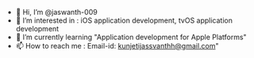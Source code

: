- 👋 Hi, I’m @jaswanth-009
- 👀 I’m interested in : iOS application development, tvOS application development
- 🌱 I’m currently learning "Application development for Apple Platforms"
- 📫 How to reach me : Email-id: kunjetijassvanthh@gmail.com"

<!---
jaswanth-009/jaswanth-009 is a ✨ special ✨ repository because its `README.md` (this file) appears on your GitHub profile.
You can click the Preview link to take a look at your changes.
--->
